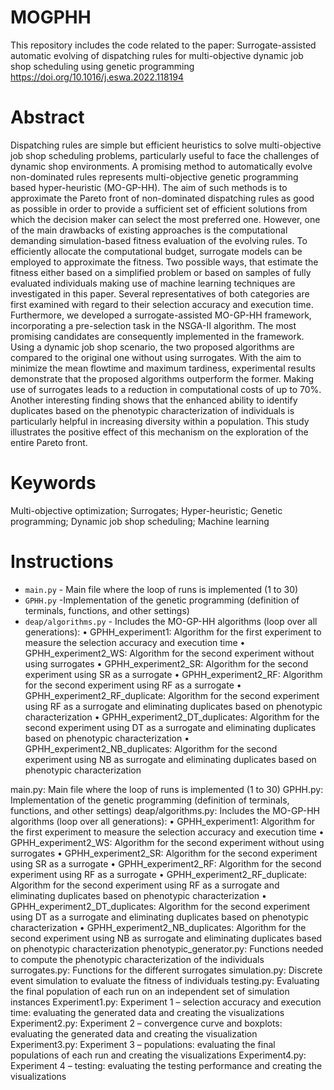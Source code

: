 # MOGPHH
This repository includes the code related to the paper:
Surrogate-assisted automatic evolving of dispatching rules for multi-objective dynamic job shop scheduling using genetic programming
https://doi.org/10.1016/j.eswa.2022.118194

# Abstract
Dispatching rules are simple but efficient heuristics to solve multi-objective job shop scheduling problems, particularly useful to face the challenges of dynamic shop environments. A promising method to automatically evolve non-dominated rules represents multi-objective genetic programming based hyper-heuristic (MO-GP-HH). The aim of such methods is to approximate the Pareto front of non-dominated dispatching rules as good as possible in order to provide a sufficient set of efficient solutions from which the decision maker can select the most preferred one. However, one of the main drawbacks of existing approaches is the computational demanding simulation-based fitness evaluation of the evolving rules. To efficiently allocate the computational budget, surrogate models can be employed to approximate the fitness. Two possible ways, that estimate the fitness either based on a simplified problem or based on samples of fully evaluated individuals making use of machine learning techniques are investigated in this paper. Several representatives of both categories are first examined with regard to their selection accuracy and execution time. Furthermore, we developed a surrogate-assisted MO-GP-HH framework, incorporating a pre-selection task in the NSGA-II algorithm. The most promising candidates are consequently implemented in the framework. Using a dynamic job shop scenario, the two proposed algorithms are compared to the original one without using surrogates. With the aim to minimize the mean flowtime and maximum tardiness, experimental results demonstrate that the proposed algorithms outperform the former. Making use of surrogates leads to a reduction in computational costs of up to 70%. Another interesting finding shows that the enhanced ability to identify duplicates based on the phenotypic characterization of individuals is particularly helpful in increasing diversity within a population. This study illustrates the positive effect of this mechanism on the exploration of the entire Pareto front.

# Keywords
Multi-objective optimization; Surrogates; Hyper-heuristic; Genetic programming; Dynamic job shop scheduling; Machine learning

# Instructions
- `main.py` - Main file where the loop of runs is implemented (1 to 30)
- `GPHH.py` -Implementation of the genetic programming (definition of terminals, functions, and other settings)
- `deap/algorithms.py` - Includes the MO-GP-HH algorithms (loop over all generations):
      •	GPHH_experiment1:                 Algorithm for the first experiment to measure the selection accuracy and execution time
      •	GPHH_experiment2_WS:              Algorithm for the second experiment without using surrogates
      •	GPHH_experiment2_SR:              Algorithm for the second experiment using SR as a surrogate
      •	GPHH_experiment2_RF:              Algorithm for the second experiment using RF as a surrogate
      •	GPHH_experiment2_RF_duplicate:    Algorithm for the second experiment using RF as a surrogate and eliminating duplicates based on phenotypic characterization
      •	GPHH_experiment2_DT_duplicates:   Algorithm for the second experiment using DT as a surrogate and eliminating duplicates based on phenotypic characterization
      •	GPHH_experiment2_NB_duplicates:   Algorithm for the second experiment using NB as surrogate and eliminating duplicates based on phenotypic characterization



main.py:	                          Main file where the loop of runs is implemented (1 to 30)
GPHH.py:	                          Implementation of the genetic programming (definition of terminals, functions, and other settings)
deap/algorithms.py:	                Includes the MO-GP-HH algorithms (loop over all generations):
•	GPHH_experiment1:                 Algorithm for the first experiment to measure the selection accuracy and execution time
•	GPHH_experiment2_WS:              Algorithm for the second experiment without using surrogates
•	GPHH_experiment2_SR:              Algorithm for the second experiment using SR as a surrogate
•	GPHH_experiment2_RF:              Algorithm for the second experiment using RF as a surrogate
•	GPHH_experiment2_RF_duplicate:    Algorithm for the second experiment using RF as a surrogate and eliminating duplicates based on phenotypic characterization
•	GPHH_experiment2_DT_duplicates:   Algorithm for the second experiment using DT as a surrogate and eliminating duplicates based on phenotypic characterization
•	GPHH_experiment2_NB_duplicates:   Algorithm for the second experiment using NB as surrogate and eliminating duplicates based on phenotypic characterization
phenotypic_generator.py:	          Functions needed to compute the phenotypic characterization of the individuals
surrogates.py:	                    Functions for the different surrogates
simulation.py:	                    Discrete event simulation to evaluate the fitness of individuals
testing.py:	                        Evaluating the final population of each run on an independent set of simulation instances
Experiment1.py:	                    Experiment 1 – selection accuracy and execution time: evaluating the generated data and creating the visualizations
Experiment2.py:	                    Experiment 2 – convergence curve and boxplots: evaluating the generated data and creating the visualization
Experiment3.py:	                    Experiment 3 – populations: evaluating the final populations of each run and creating the visualizations
Experiment4.py:	                    Experiment 4 – testing: evaluating the testing performance and creating the visualizations
